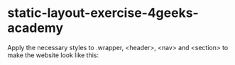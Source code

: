 # static-layout-exercise-4geeks-academy
Apply the necessary styles to .wrapper, &lt;header>, &lt;nav> and &lt;section> to make the website look like this:
